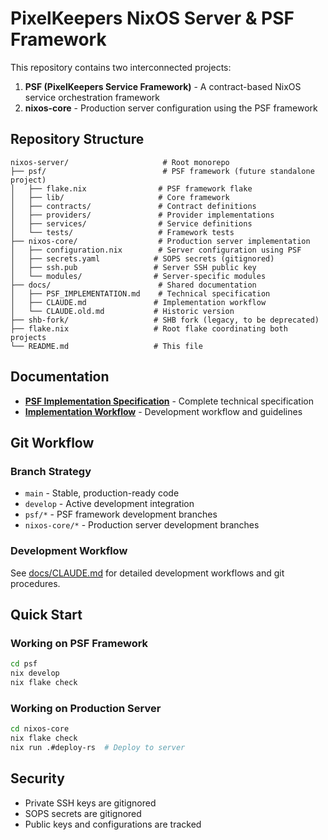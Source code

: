 # PixelKeepers NixOS Server & PSF Framework

This repository contains two interconnected projects:

1. **PSF (PixelKeepers Service Framework)** - A contract-based NixOS service orchestration framework
2. **nixos-core** - Production server configuration using the PSF framework

## Repository Structure

```
nixos-server/                     # Root monorepo
├── psf/                          # PSF framework (future standalone project)
│   ├── flake.nix                # PSF framework flake
│   ├── lib/                     # Core framework
│   ├── contracts/               # Contract definitions  
│   ├── providers/               # Provider implementations
│   ├── services/                # Service definitions
│   └── tests/                   # Framework tests
├── nixos-core/                  # Production server implementation
│   ├── configuration.nix        # Server configuration using PSF
│   ├── secrets.yaml            # SOPS secrets (gitignored)
│   ├── ssh.pub                 # Server SSH public key
│   └── modules/                # Server-specific modules
├── docs/                        # Shared documentation
│   ├── PSF_IMPLEMENTATION.md    # Technical specification
│   ├── CLAUDE.md               # Implementation workflow
│   └── CLAUDE.old.md           # Historic version
├── shb-fork/                   # SHB fork (legacy, to be deprecated)
├── flake.nix                   # Root flake coordinating both projects
└── README.md                   # This file
```

## Documentation

- **[PSF Implementation Specification](docs/PSF_IMPLEMENTATION.md)** - Complete technical specification
- **[Implementation Workflow](docs/CLAUDE.md)** - Development workflow and guidelines

## Git Workflow

### Branch Strategy

- `main` - Stable, production-ready code
- `develop` - Active development integration
- `psf/*` - PSF framework development branches
- `nixos-core/*` - Production server development branches

### Development Workflow

See [docs/CLAUDE.md](docs/CLAUDE.md) for detailed development workflows and git procedures.

## Quick Start

### Working on PSF Framework

```bash
cd psf
nix develop
nix flake check
```

### Working on Production Server

```bash
cd nixos-core
nix flake check
nix run .#deploy-rs  # Deploy to server
```

## Security

- Private SSH keys are gitignored
- SOPS secrets are gitignored
- Public keys and configurations are tracked
